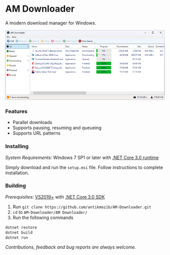 # AM Downloader

A modern download manager for Windows.

![Screenshot](https://github.com/antikmozib/AM-Downloader/blob/master/Screenshot.png?raw=true)

<h3>Features</h3>

* Parallel downloads
* Supports pausing, resuming and queueing
* Supports URL patterns

<h3>Installing</h3>

_System Requirements:_ Windows 7 SP1 or later with [.NET Core 3.0 runtime](https://dotnet.microsoft.com/download/dotnet-core/current/runtime)

Simply download and run the `setup.msi` file. Follow instructions to complete installation.

<h3>Building</h3>

_Prerequisites:_ [VS2019+](https://visualstudio.microsoft.com/vs/) with [.NET Core 3.0 SDK](https://dotnet.microsoft.com/download/dotnet-core)

1. Run `git clone https://github.com/antikmozib/AM-Downloader.git`
2. `cd` to `AM-Downloader/AM Downloader/`
3. Run the following commands
```
dotnet restore
dotnet build
dotnet run
```


_Contributions, feedback and bug reports are always welcome._
